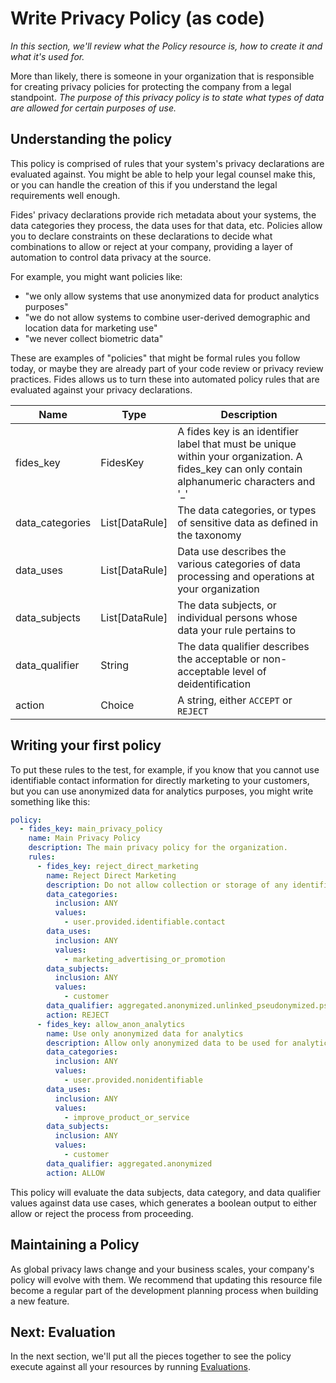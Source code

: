 # Write Privacy Policy (as code)
_In this section, we'll review what the Policy resource is, how to create it and what it's used for._

More than likely, there is someone in your organization that is responsible for creating privacy policies for protecting the company from a legal standpoint. *The purpose of this privacy policy is to state what types of data are allowed for certain purposes of use.* 

## Understanding the policy
This policy is comprised of rules that your system's privacy declarations are evaluated against. You might be able to help your legal counsel make this, or you can handle the creation of this if you understand the legal requirements well enough. 

Fides' privacy declarations provide rich metadata about your systems, the data categories they process, the data uses for that data, etc. Policies allow you to declare constraints on these declarations to decide what combinations to allow or reject at your company, providing a layer of automation to control data privacy at the source.

For example, you might want policies like:

* "we only allow systems that use anonymized data for product analytics purposes"
* "we do not allow systems to combine user-derived demographic and location data for marketing use"
* "we never collect biometric data"

These are examples of "policies" that might be formal rules you follow today, or maybe they are already part of your code review or privacy review practices. Fides allows us to turn these into automated policy rules that are evaluated against your privacy declarations.


| Name | Type | Description |
| --- | --- | --- |
| fides_key | FidesKey | A fides key is an identifier label that must be unique within your organization. A fides_key can only contain alphanumeric characters and '_' ||
| data_categories | List[DataRule] | The data categories, or types of sensitive data as defined in the taxonomy |
| data_uses | List[DataRule] | Data use describes the various categories of data processing and operations at your organization |
| data_subjects | List[DataRule] | The data subjects, or individual persons whose data your rule pertains to |
| data_qualifier | String | The data qualifier describes the acceptable or non-acceptable level of deidentification |
| action | Choice | A string, either `ACCEPT` or `REJECT` |

## Writing your first policy

To put these rules to the test, for example, if you know that you cannot use identifiable contact information for directly marketing to your customers, but you can use anonymized data for analytics purposes, you might write something like this: 

```yaml
policy:
  - fides_key: main_privacy_policy
    name: Main Privacy Policy
    description: The main privacy policy for the organization.
    rules:
      - fides_key: reject_direct_marketing
        name: Reject Direct Marketing
        description: Do not allow collection or storage of any identifiable contact info to use for marketing.
        data_categories:
          inclusion: ANY
          values:
            - user.provided.identifiable.contact
        data_uses:
          inclusion: ANY
          values:
            - marketing_advertising_or_promotion
        data_subjects:
          inclusion: ANY
          values:
            - customer
        data_qualifier: aggregated.anonymized.unlinked_pseudonymized.pseudonymized.identified
        action: REJECT
      - fides_key: allow_anon_analytics
        name: Use only anonymized data for analytics
        description: Allow only anonymized data to be used for analytics purposes.
        data_categories:
          inclusion: ANY
          values:
            - user.provided.nonidentifiable
        data_uses:
          inclusion: ANY
          values:
            - improve_product_or_service
        data_subjects:
          inclusion: ANY
          values:
            - customer
        data_qualifier: aggregated.anonymized
        action: ALLOW
```

This policy will evaluate the data subjects, data category, and data qualifier values against data use cases, which generates a boolean output to either allow or reject the process from proceeding. 


## Maintaining a Policy 
As global privacy laws change and your business scales, your company's policy will evolve with them. We recommend that updating this resource file become a regular part of the development planning process when building a new feature. 

## Next: Evaluation
In the next section, we'll put all the pieces together to see the policy execute against all your resources by running [Evaluations](evaluate.md).
